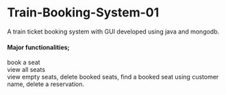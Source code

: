 # Train-Booking-System-01

A train ticket booking system with GUI developed using java and mongodb.<br/>
<h4>Major functionalities;</h4> book a seat <br/> view all seats<br/>
view empty seats, delete booked seats, find a booked seat using customer name, delete a reservation.
